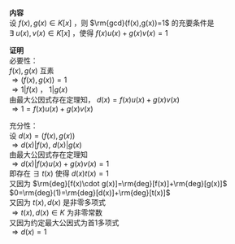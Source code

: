 **内容**  
设 $f(x),g(x)\in K[x]$ ，则 $\rm{gcd}(f(x),g(x))=1$ 的充要条件是  
 $\exists\ u(x),v(x)\in K[x]$ ，使得 $f(x)u(x)+g(x)v(x)=1$  
  
**证明**  
必要性：  
 $f(x),g(x)$ 互素  
 $\Rightarrow(f(x),g(x))=1$  
 $\Rightarrow1|f(x)$ ， $1|g(x)$  
由最大公因式存在定理知， $d(x)=f(x)u(x)+g(x)v(x)$  
 $\Rightarrow1=f(x)u(x)+g(x)v(x)$  
  
充分性：  
设 $d(x)=(f(x),g(x))$  
 $\Rightarrow d(x)|f(x),\ d(x)|g(x)$  
由最大公因式存在定理知  
 $\Rightarrow d(x)|f(x)u(x)+g(x)v(x)=1$  
即存在 $\exists\ t(x)$ 使得 $d(x)t(x)=1$  
又因为 $\rm{deg}[f(x)\cdot g(x)]=\rm{deg}[f(x)]+\rm{deg}[g(x)]$  
 $0=\rm{deg}(1)=\rm{deg}[d(x)]+\rm{deg}[t(x)]$  
又因为 $t(x),d(x)$ 是非零多项式  
 $\Rightarrow t(x),d(x)\in K$ 为非零常数  
又因为约定最大公因式为首1多项式  
 $\Rightarrow d(x)=1$  
